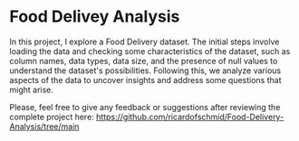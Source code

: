 # Food Delivey Analysis
In this project, I explore a Food Delivery dataset. The initial steps involve loading the data and checking some characteristics of the dataset, such as column names, data types, data size, and the presence of null values to understand the dataset's possibilities. Following this, we analyze various aspects of the data to uncover insights and address some questions that might arise.

Please, feel free to give any feedback or suggestions after reviewing the complete project here: https://github.com/ricardofschmid/Food-Delivery-Analysis/tree/main
